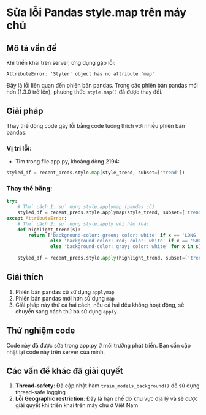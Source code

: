 # Sửa lỗi Pandas style.map trên máy chủ

## Mô tả vấn đề

Khi triển khai trên server, ứng dụng gặp lỗi:

```
AttributeError: 'Styler' object has no attribute 'map'
```

Đây là lỗi liên quan đến phiên bản pandas. Trong các phiên bản pandas mới hơn (1.3.0 trở lên), phương thức `style.map()` đã được thay đổi.

## Giải pháp

Thay thế dòng code gây lỗi bằng code tương thích với nhiều phiên bản pandas:

### Vị trí lỗi:
- Tìm trong file app.py, khoảng dòng 2194:
```python
styled_df = recent_preds.style.map(style_trend, subset=['trend'])
```

### Thay thế bằng:
```python
try:
    # Thử cách 1: sử dụng style.applymap (pandas cũ)
    styled_df = recent_preds.style.applymap(style_trend, subset=['trend'])
except AttributeError:
    # Thử cách 2: sử dụng style.apply với hàm khác
    def highlight_trend(s):
        return ['background-color: green; color: white' if x == 'LONG' 
                else 'background-color: red; color: white' if x == 'SHORT'
                else 'background-color: gray; color: white' for x in s]
    
    styled_df = recent_preds.style.apply(highlight_trend, subset=['trend'])
```

## Giải thích

1. Phiên bản pandas cũ sử dụng `applymap`
2. Phiên bản pandas mới hơn sử dụng `map`
3. Giải pháp này thử cả hai cách, nếu cả hai đều không hoạt động, sẽ chuyển sang cách thứ ba sử dụng `apply`

## Thử nghiệm code

Code này đã được sửa trong app.py ở môi trường phát triển. Bạn cần cập nhật lại code này trên server của mình.

## Các vấn đề khác đã giải quyết

1. **Thread-safety**: Đã cập nhật hàm `train_models_background()` để sử dụng thread-safe logging
2. **Lỗi Geographic restriction**: Đây là hạn chế do khu vực địa lý và sẽ được giải quyết khi triển khai trên máy chủ ở Việt Nam